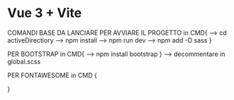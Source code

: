 # Vue 3 + Vite
COMANDI BASE DA LANCIARE PER AVVIARE IL PROGETTO
 in CMD{
  --> cd activeDirectiory
   --> npm install
    --> npm run dev
     --> npm add -D sass
 }


PER BOOTSTRAP
 in CMD{
 --> npm install bootstrap
 }
  --> decommentare in global.scss

PER FONTAWESOME
 in CMD {
    
 }